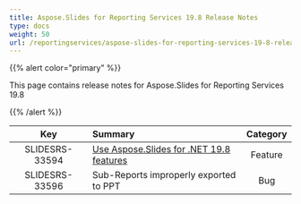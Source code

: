 ```yaml
---
title: Aspose.Slides for Reporting Services 19.8 Release Notes
type: docs
weight: 50
url: /reportingservices/aspose-slides-for-reporting-services-19-8-release-notes/
---
```


{{% alert color="primary" %}} 

This page contains release notes for Aspose.Slides for Reporting Services 19.8

{{% /alert %}} 

|**Key** |**Summary** |**Category** |
| :-: | :- | :-: |
|SLIDESRS-33594|[Use Aspose.Slides for .NET 19.8 features](/slides/net/aspose-slides-for-net-19-8-release-notes/)|Feature|
|SLIDESRS-33596|Sub-Reports improperly exported to PPT|Bug|

